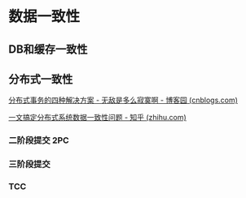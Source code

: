 # 数据一致性

## DB和缓存一致性

## 分布式一致性

 [分布式事务的四种解决方案 - 无敌是多么寂寞啊 - 博客园 (cnblogs.com)](https://www.cnblogs.com/mayundalao/p/11798502.html) 

 [一文搞定分布式系统数据一致性问题 - 知乎 (zhihu.com)](https://zhuanlan.zhihu.com/p/193802636) 

### 二阶段提交 2PC



### 三阶段提交

### TCC